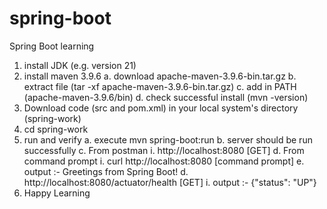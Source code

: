 # spring-boot
Spring Boot learning
1. install JDK (e.g. version 21)
2. install maven 3.9.6
   a. download apache-maven-3.9.6-bin.tar.gz
   b. extract file (tar -xf apache-maven-3.9.6-bin.tar.gz)
   c. add in PATH (apache-maven-3.9.6/bin)
   d. check successful install (mvn -version) 
3. Download code (src and pom.xml) in your local system's directory (spring-work)
4. cd spring-work
5. run and verify
   a. execute mvn spring-boot:run
   b. server should be run successfully
   c. From postman
      i. http://localhost:8080 [GET]
   d. From command prompt
      i. curl http://localhost:8080 [command prompt]
   e. output :- Greetings from Spring Boot!
   d. http://localhost:8080/actuator/health [GET]
     i. output :- {"status": "UP"}
7. Happy Learning
